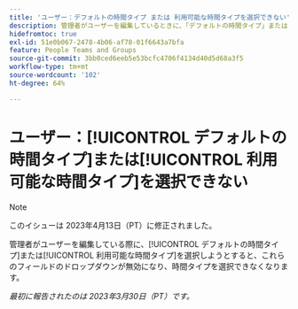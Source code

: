 ```yaml
---
title: 'ユーザー：デフォルトの時間タイプ または 利用可能な時間タイプを選択できない'
description: 管理者がユーザーを編集しているときに、「デフォルトの時間タイプ」または「利用可能な時間タイプ」を選択しようとすると、これらのフィールドのドロップダウンが無効になり、時間タイプを選択できなくなります。 」
hidefromtoc: true
exl-id: 51e0b067-2478-4b06-af78-01f6643a7bfa
feature: People Teams and Groups
source-git-commit: 3bb0ced6eeb5e53bcfc4706f4134d40d5d68a3f5
workflow-type: tm+mt
source-wordcount: '102'
ht-degree: 64%

---
```


# ユーザー：[!UICONTROL デフォルトの時間タイプ]または[!UICONTROL 利用可能な時間タイプ]を選択できない

>[!NOTE]
>
>このイシューは 2023年4月13日（PT）に修正されました。

管理者がユーザーを編集している際に、[!UICONTROL デフォルトの時間タイプ]または[!UICONTROL 利用可能な時間タイプ]を選択しようとすると、これらのフィールドのドロップダウンが無効になり、時間タイプを選択できなくなります。

_最初に報告されたのは 2023年3月30日（PT）です。_
